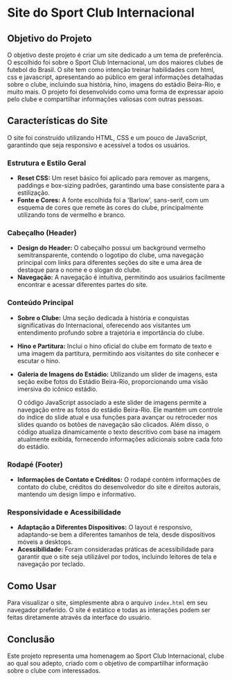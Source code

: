 # Site do Sport Club Internacional

## Objetivo do Projeto

O objetivo deste projeto é criar um site dedicado a um tema de preferência. O escolhido foi sobre o Sport Club Internacional, um dos maiores clubes de futebol do Brasil. O site tem como intenção treinar habilidades com html, css e javascript, apresentando ao público em geral informações detalhadas sobre o clube, incluindo sua história, hino, imagens do estádio Beira-Rio, e muito mais. O projeto foi desenvolvido como uma forma de expressar apoio pelo clube e compartilhar informações valiosas com outras pessoas.

## Características do Site

O site foi construído utilizando HTML, CSS e um pouco de JavaScript, garantindo que seja responsivo e acessível a todos os usuários.

### Estrutura e Estilo Geral

- **Reset CSS:** Um reset básico foi aplicado para remover as margens, paddings e box-sizing padrões, garantindo uma base consistente para a estilização.
- **Fonte e Cores:** A fonte escolhida foi a 'Barlow', sans-serif, com um esquema de cores que remete às cores do clube, principalmente utilizando tons de vermelho e branco.

### Cabeçalho (Header)

- **Design do Header:** O cabeçalho possui um background vermelho semitransparente, contendo o logotipo do clube, uma navegação principal com links para diferentes seções do site e uma área de destaque para o nome e o slogan do clube.
- **Navegação:** A navegação é intuitiva, permitindo aos usuários facilmente encontrar e acessar diferentes partes do site.

### Conteúdo Principal

- **Sobre o Clube:** Uma seção dedicada à história e conquistas significativas do Internacional, oferecendo aos visitantes um entendimento profundo sobre a trajetória e importância do clube.
- **Hino e Partitura:** Inclui o hino oficial do clube em formato de texto e uma imagem da partitura, permitindo aos visitantes do site conhecer e escutar o hino.
- **Galeria de Imagens do Estádio:**
  Utilizando um slider de imagens, esta seção exibe fotos do Estádio Beira-Rio, proporcionando uma visão imersiva do icônico estádio.

  O código JavaScript associado a este slider de imagens permite a navegação entre as fotos do estádio Beira-Rio. Ele mantém um controle do índice do slide atual e usa funções para avançar ou retroceder nos slides quando os botões de navegação são clicados. Além disso, o código atualiza dinamicamente o texto descritivo com base na imagem atualmente exibida, fornecendo informações adicionais sobre cada foto do estádio.


### Rodapé (Footer)

- **Informações de Contato e Créditos:** O rodapé contém informações de contato do clube, créditos do desenvolvedor do site e direitos autorais, mantendo um design limpo e informativo.

### Responsividade e Acessibilidade

- **Adaptação a Diferentes Dispositivos:** O layout é responsivo, adaptando-se bem a diferentes tamanhos de tela, desde dispositivos móveis a desktops.
- **Acessibilidade:** Foram consideradas práticas de acessibilidade para garantir que o site seja utilizável por todos, incluindo leitores de tela e navegação por teclado.

## Como Usar

Para visualizar o site, simplesmente abra o arquivo `index.html` em seu navegador preferido. O site é estático e todas as interações podem ser feitas diretamente através da interface do usuário.

## Conclusão

Este projeto representa uma homenagem ao Sport Club Internacional, clube ao qual sou adepto, criado com o objetivo de compartilhar informação sobre o clube com interessados. 
